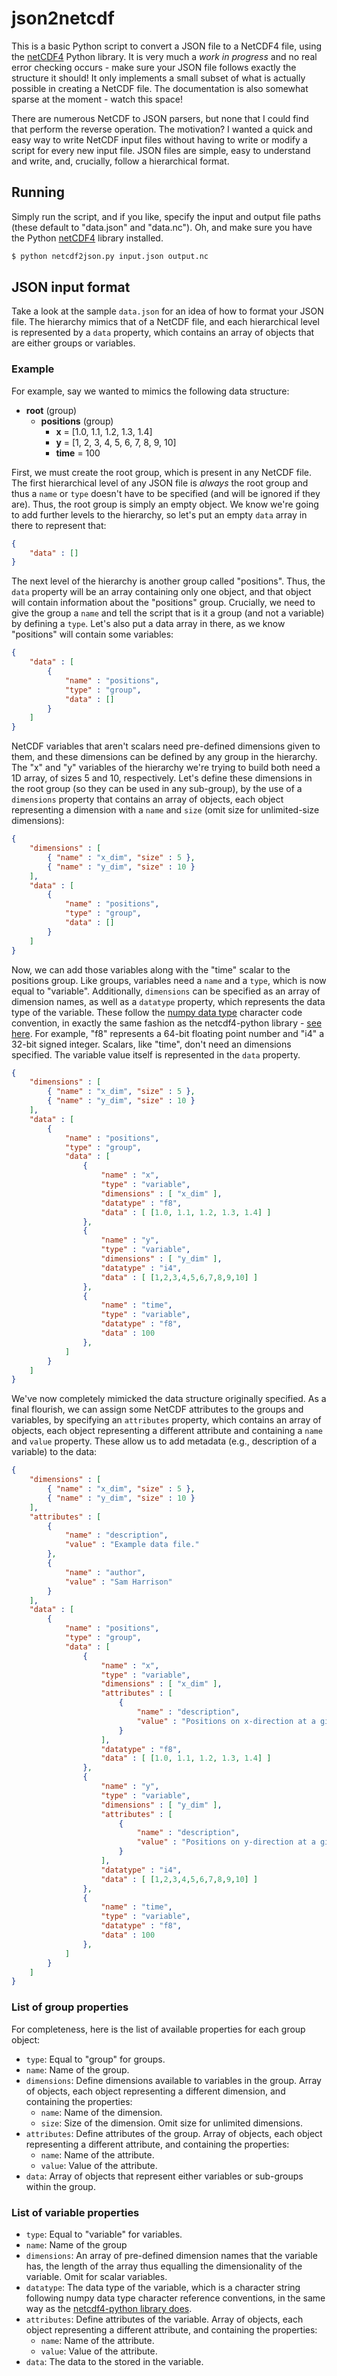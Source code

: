 # json2netcdf

This is a basic Python script to convert a JSON file to a NetCDF4 file, using the [netCDF4](https://github.com/Unidata/netcdf4-python) Python library. It is very much a *work in progress* and no real error checking occurs - make sure your JSON file follows exactly the structure it should! It only implements a small subset of what is actually possible in creating a NetCDF file. The documentation is also somewhat sparse at the moment - watch this space!

There are numerous NetCDF to JSON parsers, but none that I could find that perform the reverse operation. The motivation? I wanted a quick and easy way to write NetCDF input files without having to write or modify a script for every new input file. JSON files are simple, easy to understand and write, and, crucially, follow a hierarchical format.

## Running

Simply run the script, and if you like, specify the input and output file paths (these default to "data.json" and "data.nc"). Oh, and make sure you have the Python [netCDF4](https://github.com/Unidata/netcdf4-python) library installed.

```bash
$ python netcdf2json.py input.json output.nc
```
## JSON input format

Take a look at the sample `data.json` for an idea of how to format your JSON file. The hierarchy mimics that of a NetCDF file, and each hierarchical level is represented by a `data` property, which contains an array of objects that are either groups or variables.

### Example

For example, say we wanted to mimics the following data structure:

- **root** (group)
    - **positions** (group)
        - **x** = [1.0, 1.1, 1.2, 1.3, 1.4]
        - **y** = [1, 2, 3, 4, 5, 6, 7, 8, 9, 10]
        - **time** = 100

First, we must create the root group, which is present in any NetCDF file. The first hierarchical level of any JSON file is *always* the root group and thus a `name` or `type` doesn't have to be specified (and will be ignored if they are). Thus, the root group is simply an empty object. We know we're going to add further levels to the hierarchy, so let's put an empty `data` array in there to represent that:

```json
{
    "data" : []
}
```

The next level of the hierarchy is another group called "positions". Thus, the `data` property will be an array containing only one object, and that object will contain information about the "positions" group. Crucially, we need to give the group a `name` and tell the script that is it a group (and not a variable) by defining a `type`. Let's also put a data array in there, as we know "positions" will contain some variables:

```json
{
    "data" : [
        {
            "name" : "positions",
            "type" : "group",
            "data" : []
        }
    ]
}
```

NetCDF variables that aren't scalars need pre-defined dimensions given to them, and these dimensions can be defined by any group in the hierarchy. The "x" and "y" variables of the hierarchy we're trying to build both need a 1D array, of sizes 5 and 10, respectively. Let's define these dimensions in the root group (so they can be used in any sub-group), by the use of a `dimensions` property that contains an array of objects, each object representing a dimension with a `name` and `size` (omit size for unlimited-size dimensions):

```json
{   
    "dimensions" : [
        { "name" : "x_dim", "size" : 5 },
        { "name" : "y_dim", "size" : 10 }
    ],
    "data" : [
        {
            "name" : "positions",
            "type" : "group",
            "data" : []
        }
    ]
}
```

Now, we can add those variables along with the "time" scalar to the positions group. Like groups, variables need a `name` and a `type`, which is now equal to "variable". Additionally, `dimensions` can be specified as an array of dimension names, as well as a `datatype` property, which represents the data type of the variable. These follow the [numpy data type](https://docs.scipy.org/doc/numpy/reference/arrays.dtypes.html) character code convention, in exactly the same fashion as the netcdf4-python library - [see here](http://unidata.github.io/netcdf4-python/#netCDF4.Dataset). For example, "f8" represents a 64-bit floating point number and "i4" a 32-bit signed integer. Scalars, like "time", don't need an dimensions specified. The variable value itself is represented in the `data` property.

```json
{   
    "dimensions" : [
        { "name" : "x_dim", "size" : 5 },
        { "name" : "y_dim", "size" : 10 }
    ],
    "data" : [
        {
            "name" : "positions",
            "type" : "group",
            "data" : [
                {
                    "name" : "x",
                    "type" : "variable",
                    "dimensions" : [ "x_dim" ],
                    "datatype" : "f8",
                    "data" : [ [1.0, 1.1, 1.2, 1.3, 1.4] ]
                },
                {
                    "name" : "y",
                    "type" : "variable",
                    "dimensions" : [ "y_dim" ],
                    "datatype" : "i4",
                    "data" : [ [1,2,3,4,5,6,7,8,9,10] ]
                },
                {
                    "name" : "time",
                    "type" : "variable",
                    "datatype" : "f8",
                    "data" : 100
                },
            ]
        }
    ]
}
```

We've now completely mimicked the data structure originally specified. As a final flourish, we can assign some NetCDF attributes to the groups and variables, by specifying an `attributes` property, which contains an array of objects, each object representing a different attribute and containing a `name` and `value` property. These allow us to add metadata (e.g., description of a variable) to the data:

```json
{   
    "dimensions" : [
        { "name" : "x_dim", "size" : 5 },
        { "name" : "y_dim", "size" : 10 }
    ],
    "attributes" : [
        {
            "name" : "description",
            "value" : "Example data file."
        },
        {
            "name" : "author",
            "value" : "Sam Harrison"
        }
    ],
    "data" : [
        {
            "name" : "positions",
            "type" : "group",
            "data" : [
                {
                    "name" : "x",
                    "type" : "variable",
                    "dimensions" : [ "x_dim" ],
                    "attributes" : [
                        {
                            "name" : "description",
                            "value" : "Positions on x-direction at a given time."
                        }
                    ],
                    "datatype" : "f8",
                    "data" : [ [1.0, 1.1, 1.2, 1.3, 1.4] ]
                },
                {
                    "name" : "y",
                    "type" : "variable",
                    "dimensions" : [ "y_dim" ],
                    "attributes" : [
                        {
                            "name" : "description",
                            "value" : "Positions on y-direction at a given time."
                        }
                    ],
                    "datatype" : "i4",
                    "data" : [ [1,2,3,4,5,6,7,8,9,10] ]
                },
                {
                    "name" : "time",
                    "type" : "variable",
                    "datatype" : "f8",
                    "data" : 100
                },
            ]
        }
    ]
}
```

### List of group properties

For completeness, here is the list of available properties for each group object:

- `type`: Equal to "group" for groups.
- `name`: Name of the group.
- `dimensions`: Define dimensions available to variables in the group. Array of objects, each object representing a different dimension, and containing the properties:
    - `name`: Name of the dimension.
    - `size`: Size of the dimension. Omit size for unlimited dimensions.
- `attributes`: Define attributes of the group. Array of objects, each object representing a different attribute, and containing the properties:
    - `name`: Name of the attribute.
    - `value`: Value of the attribute.
- `data`: Array of objects that represent either variables or sub-groups within the group.

### List of variable properties

- `type`: Equal to "variable" for variables.
- `name`: Name of the group
- `dimensions`: An array of pre-defined dimension names that the variable has, the length of the array thus equalling the dimensionality of the variable. Omit for scalar variables.
- `datatype`: The data type of the variable, which is a character string following numpy data type character reference conventions, in the same way as the [netcdf4-python library does](http://unidata.github.io/netcdf4-python/#netCDF4.Dataset).
- `attributes`: Define attributes of the variable. Array of objects, each object representing a different attribute, and containing the properties:
    - `name`: Name of the attribute.
    - `value`: Value of the attribute.
- `data`: The data to the stored in the variable.